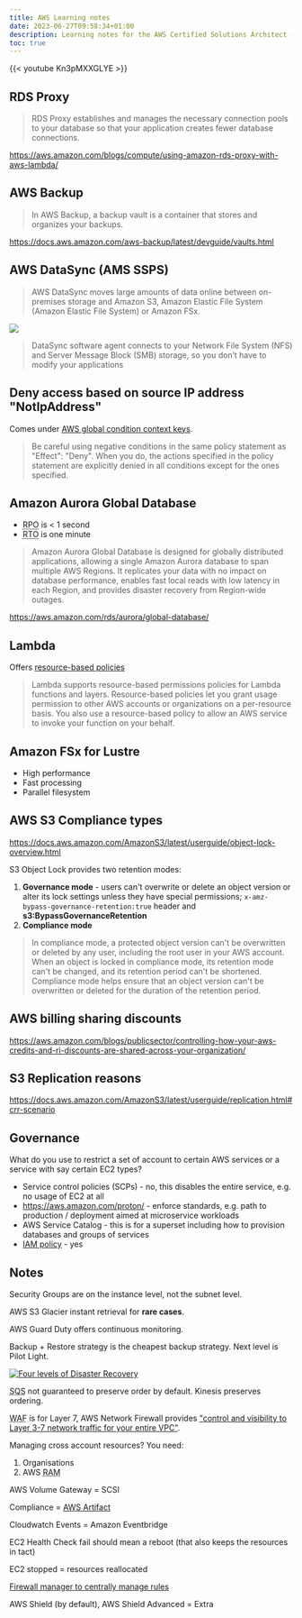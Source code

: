 ```yaml
---
title: AWS Learning notes
date: 2023-06-27T09:58:34+01:00
description: Learning notes for the AWS Certified Solutions Architect - Associate exam
toc: true
---
```


{{< youtube Kn3pMXXGLYE >}}

## RDS Proxy

> RDS Proxy establishes and manages the necessary connection
> pools to your database so that your application creates fewer
> database connections.

https://aws.amazon.com/blogs/compute/using-amazon-rds-proxy-with-aws-lambda/

## AWS Backup

> In AWS Backup, a backup vault is a container that stores and organizes
> your backups.

https://docs.aws.amazon.com/aws-backup/latest/devguide/vaults.html

## AWS DataSync (AMS SSPS)

> AWS DataSync moves large amounts of data online between on-premises
> storage and Amazon S3, Amazon Elastic File System (Amazon Elastic File
> System) or Amazon FSx.

<a href="https://aws.amazon.com/datasync/">
<img src="https://s.natalian.org/2023-06-27/datasync.png">
</a>

> DataSync software agent connects to your Network File System (NFS) and
> Server Message Block (SMB) storage, so you don’t have to modify your
> applications

## Deny access based on source IP address "NotIpAddress"

Comes under [AWS global condition context keys](https://docs.aws.amazon.com/IAM/latest/UserGuide/reference_policies_condition-keys.html).

> Be careful using negative conditions in the same policy statement as
> "Effect": "Deny". When you do, the actions specified in the policy statement
> are explicitly denied in all conditions except for the ones specified.

## Amazon Aurora Global Database

* <abbr title="Recovery Point Objective">RPO</abbr> is < 1 second
* <abbr title="Recovery Time Objective">RTO</abbr> is one minute

> Amazon Aurora Global Database is designed for globally distributed
> applications, allowing a single Amazon Aurora database to span multiple AWS
> Regions. It replicates your data with no impact on database performance,
> enables fast local reads with low latency in each Region, and provides
> disaster recovery from Region-wide outages.

https://aws.amazon.com/rds/aurora/global-database/

## Lambda

Offers <a href="https://docs.aws.amazon.com/lambda/latest/dg/access-control-resource-based.html">resource-based policies</a>

> Lambda supports resource-based permissions policies for Lambda functions and
> layers. Resource-based policies let you grant usage permission to other AWS
> accounts or organizations on a per-resource basis. You also use a
> resource-based policy to allow an AWS service to invoke your function on your
> behalf.

## Amazon FSx for Lustre

* High performance
* Fast processing
* Parallel filesystem

## AWS S3 Compliance types

https://docs.aws.amazon.com/AmazonS3/latest/userguide/object-lock-overview.html

S3 Object Lock provides two retention modes:

1. **Governance mode** - users can't overwrite or delete an object version or alter its lock settings unless they have special permissions; `x-amz-bypass-governance-retention:true` header and **s3:BypassGovernanceRetention**
2. **Compliance mode**

> In compliance mode, a protected object version can't be overwritten or
> deleted by any user, including the root user in your AWS account. When an
> object is locked in compliance mode, its retention mode can't be changed, and
> its retention period can't be shortened. Compliance mode helps ensure that an
> object version can't be overwritten or deleted for the duration of the
> retention period.

## AWS billing sharing discounts

https://aws.amazon.com/blogs/publicsector/controlling-how-your-aws-credits-and-ri-discounts-are-shared-across-your-organization/

## S3 Replication reasons

https://docs.aws.amazon.com/AmazonS3/latest/userguide/replication.html#crr-scenario

## Governance

What do you use to restrict a set of account to certain AWS services or a service with say certain EC2 types?

* Service control policies (SCPs) - no, this disables the entire service, e.g. no usage of EC2 at all
* https://aws.amazon.com/proton/ - enforce standards, e.g. path to production / deployment aimed at microservice workloads
* AWS Service Catalog - this is for a superset including how to provision databases and groups of services
* [IAM policy](https://www.wellarchitectedlabs.com/cost/200_labs/200_2_cost_and_usage_governance/3_ec2_restrict_family/) - yes

## Notes

Security Groups are on the instance level, not the subnet level.

AWS S3 Glacier instant retrieval for **rare cases**.

AWS Guard Duty offers continuous monitoring.

Backup + Restore strategy is the cheapest backup strategy. Next level is Pilot Light.

<a href="/blog/2020/AWS_Pro_exam_notes/">
<img alt="Four levels of Disaster Recovery" src="https://s.natalian.org/2020-03-05/1583386197_2560x1440.png">
</a>

<abbr title="Amazon Simple Queue Service">SQS</abbr> not guaranteed to preserve order by default. Kinesis preserves ordering.

<abbr title="Web Application Firewall">WAF</abbr> is for Layer 7, AWS Network Firewall provides <a href="https://aws.amazon.com/network-firewall/faqs/#product-faqs#network-firewall-faqs#general">"control and visibility to Layer 3-7 network traffic for your entire VPC"</a>.

Managing cross account resources? You need:
1. Organisations
2. AWS <abbr title="Resource Access Manager">RAM</abbr>

AWS Volume Gateway = SCSI

Compliance = [AWS Artifact](https://aws.amazon.com/artifact/)

Cloudwatch Events = Amazon Eventbridge

EC2 Health Check fail should mean a reboot (that also keeps the resources in tact)

EC2 stopped = resources reallocated

[Firewall manager to centrally manage rules](https://aws.amazon.com/firewall-manager/)

AWS Shield (by default), AWS Shield Advanced = Extra
